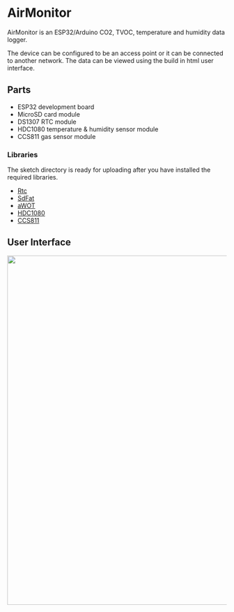 # AirMonitor
AirMonitor is an ESP32/Arduino CO2, TVOC, temperature and humidity data logger.

The device can be configured to be an access point or it can be connected to another network. The data can be viewed using the build in html user interface.

## Parts
* ESP32 development board
* MicroSD card module
* DS1307 RTC module
* HDC1080 temperature & humidity sensor module
* CCS811 gas sensor module

### Libraries
The sketch directory is ready for uploading after you have installed the required libraries.

* [Rtc](https://github.com/Makuna/Rtc)
* [SdFat](https://github.com/adafruit/SdFat)
* [aWOT](https://github.com/lasselukkari/aWOT)
* [HDC1080](https://github.com/closedcube/ClosedCube_HDC1080_Arduino)
* [CCS811](https://github.com/maarten-pennings/CCS811)

## User Interface
<img src="https://i.imgur.com/a27zUOH.png" width="800" />
